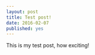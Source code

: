 ```yaml
---
layout: post
title: Test post!
date: 2016-02-07
published: yes
---
```


This is my test post, how exciting!